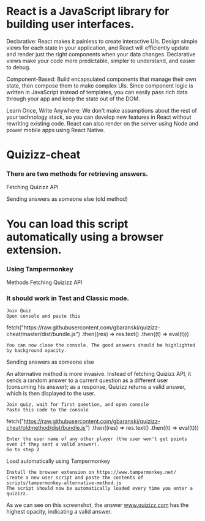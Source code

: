 <h1>React is a JavaScript library for building user interfaces.</h1>

   <p> Declarative: React makes it painless to create interactive UIs. Design simple views for each state in your application, and React will efficiently update and render just the right components when your data changes. Declarative views make your code more predictable, simpler to understand, and easier to debug.</p>
   <p> Component-Based: Build encapsulated components that manage their own state, then compose them to make complex UIs. Since component logic is written in JavaScript instead of templates, you can easily pass rich data through your app and keep the state out of the DOM.</P>
   <p> Learn Once, Write Anywhere: We don't make assumptions about the rest of your technology stack, so you can develop new features in React without rewriting existing code. React can also render on the server using Node and power mobile apps using React Native.</p>
    <p></p>

<h1>Quizizz-cheat</h1>

<h3>There are two methods for retrieving answers.</h3>

   <p> Fetching Quizizz API </p>
    Sending answers as someone else (old method)

<h1>You can load this script automatically using a browser extension.</h1>

   <h3> Using Tampermonkey </h3>

Methods
Fetching Quizizz API

<h3>It should work in Test and Classic mode.</h3>

    Join Quiz
    Open console and paste this

<p>fetch("https://raw.githubusercontent.com/gbaranski/quizizz-cheat/master/dist/bundle.js")
.then((res) => res.text()
.then((t) => eval(t)))</p>

    You can now close the console. The good answers should be highlighted by background opacity.

Sending answers as someone else

An alternative method is more invasive. Instead of fetching Quizizz API, it sends a random answer to a current question as a different user (consuming his answer); as a response, Quizizz returns a valid answer, which is then displayed to the user.

    Join quiz, wait for first question, and open console
    Paste this code to the console

fetch("https://raw.githubusercontent.com/gbaranski/quizizz-cheat/oldmethod/dist/bundle.js")
.then((res) => res.text()
.then((t) => eval(t)))

    Enter the user name of any other player (the user won't get points even if they sent a valid answer).
    Go to step 2

Load automatically using Tampermonkey

    Install the browser extension on https://www.tampermonkey.net/
    Create a new user script and paste the contents of scripts/tampermonkey-alternative-method.js
    The script should now be automatically loaded every time you enter a quizizz.

As we can see on this screenshot, the answer www.quizizz.com has the highest opacity, indicating a valid answer. 

